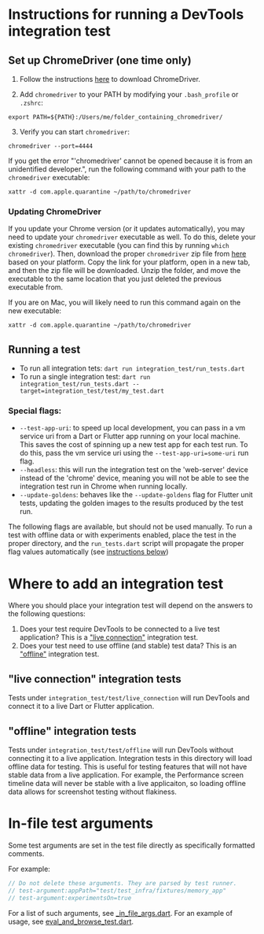 # Instructions for running a DevTools integration test

## Set up ChromeDriver (one time only)

1. Follow the instructions [here](https://docs.flutter.dev/cookbook/testing/integration/introduction#5b-web) to download ChromeDriver.

2. Add `chromedriver` to your PATH by modifying your `.bash_profile` or `.zshrc`:

```
export PATH=${PATH}:/Users/me/folder_containing_chromedriver/
```

3. Verify you can start `chromedriver`:

```
chromedriver --port=4444
```

If you get the error "'chromedriver' cannot be opened because it is from an unidentified developer.", run the following command with your path to the `chromedriver` executable:

```
xattr -d com.apple.quarantine ~/path/to/chromedriver
```

### Updating ChromeDriver

If you update your Chrome version (or it updates automatically), you may need to update your `chromedriver`
executable as well. To do this, delete your existing `chromedriver` executable (you can find this by
running `which chromedriver`). Then, download the proper `chromedriver` zip file from
[here](https://googlechromelabs.github.io/chrome-for-testing/#stable) based on your platform. Copy the
link for your platform, open in a new tab, and then the zip file will be downloaded. Unzip the
folder, and move the executable to the same location that you just deleted the previous executable from.

If you are on Mac, you will likely need to run this command again on the new executable:
```
xattr -d com.apple.quarantine ~/path/to/chromedriver
```

## Running a test

* To run all integration tets: `dart run integration_test/run_tests.dart`
* To run a single integration test: `dart run integration_test/run_tests.dart --target=integration_test/test/my_test.dart`

### Special flags:

* `--test-app-uri`: to speed up local development, you can pass in a vm service uri from a Dart or Flutter
app running on your local machine. This saves the cost of spinning up a new test app for each test run. To
do this, pass the vm service uri using the `--test-app-uri=some-uri` run flag.
* `--headless`: this will run the integration test on the 'web-server' device instead of the 'chrome' device, meaning you will not be able to see the integration test run in Chrome when running locally.
* `--update-goldens`: behaves like the `--update-goldens` flag for Flutter unit tests,
updating the golden images to the results produced by the test run.

The following flags are available, but should not be used manually. To run a test with offline data
or with experiments enabled, place the test in the proper directory, and the `run_tests.dart` script
will propagate the proper flag values automatically (see [instructions below](#where-to-add-an-integration-test))

# Where to add an integration test

Where you should place your integration test will depend on the answers to the following questions:
1. Does your test require DevTools to be connected to a live test application? This is a
["live connection"](#live-connection-integration-tests) integration test.
2. Does your test need to use offline (and stable) test data? This is an
["offline"](#offline-integration-tests) integration test.

## "live connection" integration tests

Tests under `integration_test/test/live_connection` will run DevTools and connect it to a live Dart or Flutter
application.

## "offline" integration tests

Tests under `integration_test/test/offline` will run DevTools without connecting it to a live application.
Integration tests in this directory will load offline data for testing. This is useful
for testing features that will not have stable data from a live application. For example,
the Performance screen timeline data will never be stable with a live applicaiton, so
loading offline data allows for screenshot testing without flakiness.

# In-file test arguments

Some test arguments are set in the test file directly as specifically formatted comments.

For example:
```dart
// Do not delete these arguments. They are parsed by test runner.
// test-argument:appPath="test/test_infra/fixtures/memory_app"
// test-argument:experimentsOn=true
```

For a list of such arguments, see [_in_file_args.dart](test_infra/run/_in_file_args.dart). For an example of
usage, see [eval_and_browse_test.dart](test/live_connection/eval_and_browse_test.dart).
